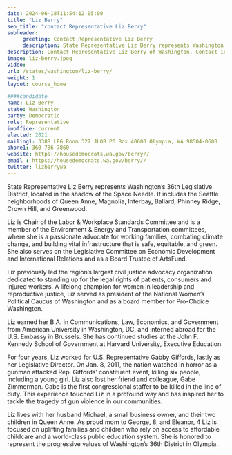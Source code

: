 ```yaml
---
date: 2024-06-18T11:54:12-05:00
title: "Liz Berry"
seo_title: "contact Representative Liz Berry"
subheader:
     greeting: Contact Representative Liz Berry
     description: State Representative Liz Berry represents Washington’s 36th Legislative District, located in the shadow of the Space Needle. It includes the Seattle neighborhoods of Queen Anne, Magnolia, Interbay, Ballard, Phinney Ridge, Crown Hill, and Greenwood.
description: Contact Representative Liz Berry of Washington. Contact information for Liz Berry includes email address, phone number, and mailing address.
image: liz-berry.jpeg
video:
url: /states/washington/liz-berry/
weight: 1
layout: course_home

####candidate
name: Liz Berry
state: Washington
party: Democratic
role: Representative
inoffice: current
elected: 2021
mailing1: 338B LEG Room 327 JLOB PO Box 40600 Olympia, WA 98504-0600
phone1: 360-786-7860
website: https://housedemocrats.wa.gov/berry//
email : https://housedemocrats.wa.gov/berry//
twitter: lizberrywa
---
```

State Representative Liz Berry represents Washington’s 36th Legislative District, located in the shadow of the Space Needle. It includes the Seattle neighborhoods of Queen Anne, Magnolia, Interbay, Ballard, Phinney Ridge, Crown Hill, and Greenwood.

Liz is Chair of the Labor & Workplace Standards Committee and is a member of the Environment & Energy and Transportation committees, where she is a passionate advocate for working families, combating climate change, and building vital infrastructure that is safe, equitable, and green. She also serves on the Legislative Committee on Economic Development and International Relations and as a Board Trustee of ArtsFund.

Liz previously led the region’s largest civil justice advocacy organization dedicated to standing up for the legal rights of patients, consumers and injured workers. A lifelong champion for women in leadership and reproductive justice, Liz served as president of the National Women’s Political Caucus of Washington and as a board member for Pro-Choice Washington.

Liz earned her B.A. in Communications, Law, Economics, and Government from American University in Washington, DC, and interned abroad for the U.S. Embassy in Brussels. She has continued studies at the John F. Kennedy School of Government at Harvard University, Executive Education.

For four years, Liz worked for U.S. Representative Gabby Giffords, lastly as her Legislative Director. On Jan. 8, 2011, the nation watched in horror as a gunman attacked Rep. Giffords’ constituent event, killing six people, including a young girl. Liz also lost her friend and colleague, Gabe Zimmerman. Gabe is the first congressional staffer to be killed in the line of duty. This experience touched Liz in a profound way and has inspired her to tackle the tragedy of gun violence in our communities.

Liz lives with her husband Michael, a small business owner, and their two children in Queen Anne. As proud mom to George, 8, and Eleanor, 4 Liz is focused on uplifting families and children who rely on access to affordable childcare and a world-class public education system. She is honored to represent the progressive values of Washington’s 36th District in Olympia.
